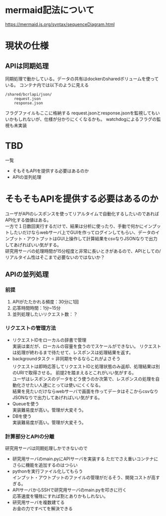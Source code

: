 # mermaid記法について
https://mermaid.js.org/syntax/sequenceDiagram.html


# 現状の仕様
## APIは同期処理
同期処理で動かしている。データの共有はdockerのsharedボリュームを使っている。
コンテナ内では以下のように見える
```
/shared/bcrlapi/json/
    request.json
    response.json
```
フラグファイルもここに格納する
request.jsonとresponse.jsonを監視してもいいかもしれないが、仕様が分かりにくくなるかも。
watchdogによるフラグの監視も未実装

# TBD
一覧
- そもそもAPIを提供する必要はあるのか
- APIの並列処理

# そもそもAPIを提供する必要はあるのか
ユーザがAPIのレスポンスを使ってリアルタイムで自動化するしたいのであればAPI化する価値はある。  
一方で１日数回実行するだけで、結果は分析に使ったり、手動で何かにインプットしたいだけならwebサーバ上でGUIを作ってログインしてもらい、データのインプット・アウトプットはGUI上操作して計算結果をcsvなりJSONなりで出力してあげればいい気がする。  
研究用サーバの処理時間が15分程度と非常に長いときがあるので、APIとしての/リアルタイム性はそこまで必要ないのではないか？

## APIの並列処理
### 前提
1. APIがたたかれる頻度：30分に1回
2. 応答時間時間：1分~15分
3. 並列処理したいリクエスト数：？
### リクエストの管理方法
- リクエストIDをローカルの辞書で管理  
実装は楽だが、ローカルの容量を食うのでスケールができない。
リクエストは処理が終わるまで待たせて、レスポンスは処理結果を返す。
- backgroundタスク :star: 非同期をやるならこれがよさそう  
リクエストは即時応答してリクエストIDと処理状態のみ返却、処理結果は別のURIで取得させる。
前提2を踏まえるとこれがいい気がする。  
ユーザはレスポンスのデータをどう使うのか次第で、レスポンスの処理を自動化させたい人達にとっては使いにくくなる。  
結果を見たいだけならwebサーバで画面を作ってデータはそこからcsvなりJSONなりで出力してあげればいい気がする。  
- Queueを使う  
実装難易度が高い。管理が大変そう。
- DBを使う  
実装難易度が高い。管理が大変そう。

### 計算部分とAPIの分離
研究用サーバは同期処理しかできないので  
- 研究用サーバのmain.pyにAPIサーバを実装する
ただでさえ重いコンテナにさらに機能を追加するのはつらい
- pythonを実行ファイル化してもらう  
インプット・アウトプットのファイルの管理がだるそう、開発コストが高すぎる。
- APIサーバからSSHで研究用サーバのmain.pyを叩きに行く  
応答速度を犠牲にすれば割とありかもしれない。
- 研究用サーバを複数建てる  
お金の力ですべてを解決できる

